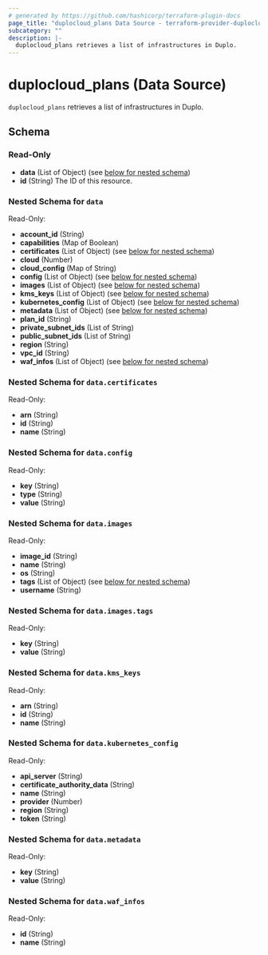 ```yaml
---
# generated by https://github.com/hashicorp/terraform-plugin-docs
page_title: "duplocloud_plans Data Source - terraform-provider-duplocloud"
subcategory: ""
description: |-
  duplocloud_plans retrieves a list of infrastructures in Duplo.
---
```


# duplocloud_plans (Data Source)

`duplocloud_plans` retrieves a list of infrastructures in Duplo.



<!-- schema generated by tfplugindocs -->
## Schema

### Read-Only

- **data** (List of Object) (see [below for nested schema](#nestedatt--data))
- **id** (String) The ID of this resource.

<a id="nestedatt--data"></a>
### Nested Schema for `data`

Read-Only:

- **account_id** (String)
- **capabilities** (Map of Boolean)
- **certificates** (List of Object) (see [below for nested schema](#nestedobjatt--data--certificates))
- **cloud** (Number)
- **cloud_config** (Map of String)
- **config** (List of Object) (see [below for nested schema](#nestedobjatt--data--config))
- **images** (List of Object) (see [below for nested schema](#nestedobjatt--data--images))
- **kms_keys** (List of Object) (see [below for nested schema](#nestedobjatt--data--kms_keys))
- **kubernetes_config** (List of Object) (see [below for nested schema](#nestedobjatt--data--kubernetes_config))
- **metadata** (List of Object) (see [below for nested schema](#nestedobjatt--data--metadata))
- **plan_id** (String)
- **private_subnet_ids** (List of String)
- **public_subnet_ids** (List of String)
- **region** (String)
- **vpc_id** (String)
- **waf_infos** (List of Object) (see [below for nested schema](#nestedobjatt--data--waf_infos))

<a id="nestedobjatt--data--certificates"></a>
### Nested Schema for `data.certificates`

Read-Only:

- **arn** (String)
- **id** (String)
- **name** (String)


<a id="nestedobjatt--data--config"></a>
### Nested Schema for `data.config`

Read-Only:

- **key** (String)
- **type** (String)
- **value** (String)


<a id="nestedobjatt--data--images"></a>
### Nested Schema for `data.images`

Read-Only:

- **image_id** (String)
- **name** (String)
- **os** (String)
- **tags** (List of Object) (see [below for nested schema](#nestedobjatt--data--images--tags))
- **username** (String)

<a id="nestedobjatt--data--images--tags"></a>
### Nested Schema for `data.images.tags`

Read-Only:

- **key** (String)
- **value** (String)



<a id="nestedobjatt--data--kms_keys"></a>
### Nested Schema for `data.kms_keys`

Read-Only:

- **arn** (String)
- **id** (String)
- **name** (String)


<a id="nestedobjatt--data--kubernetes_config"></a>
### Nested Schema for `data.kubernetes_config`

Read-Only:

- **api_server** (String)
- **certificate_authority_data** (String)
- **name** (String)
- **provider** (Number)
- **region** (String)
- **token** (String)


<a id="nestedobjatt--data--metadata"></a>
### Nested Schema for `data.metadata`

Read-Only:

- **key** (String)
- **value** (String)


<a id="nestedobjatt--data--waf_infos"></a>
### Nested Schema for `data.waf_infos`

Read-Only:

- **id** (String)
- **name** (String)


